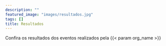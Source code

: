 ```yaml
---
description: ""
featured_image: "images/resultados.jpg"
tags: []
title: Resultados
---
```


Confira os resultados dos eventos realizados pela {{< param org_name >}}


